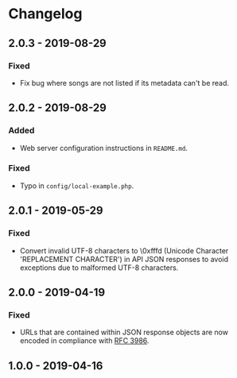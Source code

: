 # Changelog


## 2.0.3 - 2019-08-29

### Fixed
- Fix bug where songs are not listed if its metadata can't be read.


## 2.0.2 - 2019-08-29

### Added
- Web server configuration instructions in `README.md`.

### Fixed
- Typo in `config/local-example.php`.


## 2.0.1 - 2019-05-29

### Fixed
- Convert invalid UTF-8 characters to \0xfffd (Unicode Character 'REPLACEMENT CHARACTER') in API JSON responses to avoid exceptions due to malformed UTF-8 characters.


## 2.0.0 - 2019-04-19

### Fixed
- URLs that are contained within JSON response objects are now encoded in compliance with [RFC 3986](https://www.ietf.org/rfc/rfc3986.txt).


## 1.0.0 - 2019-04-16
